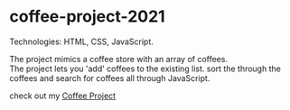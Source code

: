 # coffee-project-2021

Technologies: HTML, CSS, JavaScript.

The project mimics a coffee store with an array of coffees.  
The project lets you 'add' coffees to the existing list. sort the through the coffees and search for coffees all through JavaScript.

check out my <a href="https://victorpena13.github.io/coffee-project.html" target="_blank">Coffee Project</a>
